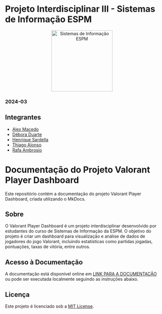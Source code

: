 # Projeto Interdisciplinar III - Sistemas de Informação ESPM

<p style="text-align: center;">
    <a href="https://www.espm.br/cursos-de-graduacao/sistemas-de-informacao/"><img src="https://avatars.githubusercontent.com/u/49880458?s=200&v=4" alt="Sistemas de Informação ESPM" style="height: 200px; width: 200px;"/></a>
</p>

### 2024-03

## Integrantes
- [Alex Macedo](https://github.com/Alexxmfs)
- [Débora Duarte](https://github.com/duartedebis)
- [Henrique Sardella](https://github.com/henrique-sdc)
- [Thiago Alonso](https://github.com/ThiagoAlonso05)
- [Rafa Ambrosio](https://github.com/rafaambrosio)

# Documentação do Projeto Valorant Player Dashboard

Este repositório contém a documentação do projeto Valorant Player Dashboard, criada utilizando o MkDocs.

## Sobre

O Valorant Player Dashboard é um projeto interdisciplinar desenvolvido por estudantes do curso de Sistemas de Informação da ESPM. O objetivo do projeto é criar um dashboard para visualização e análise de dados de jogadores do jogo Valorant, incluindo estatísticas como partidas jogadas, pontuações, taxas de vitória, entre outros.

## Acesso à Documentação

A documentação está disponível online em [LINK PARA A DOCUMENTAÇÃO](https://alexxmfs.github.io/mkdocs-vava/) ou pode ser executada localmente seguindo as instruções abaixo.
 
## Licença

Este projeto é licenciado sob a [MIT License](https://github.com/tech-espm/inter-2sem-2023-eventos/blob/main/LICENSE).
